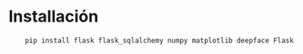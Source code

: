 # Installación

```bash
    pip install flask flask_sqlalchemy numpy matplotlib deepface Flask APScheduler
```
